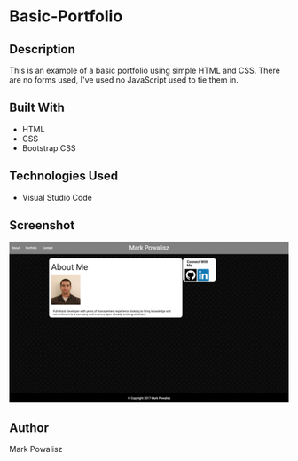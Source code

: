 # Basic-Portfolio

## Description

This is an example of a basic portfolio using simple HTML and CSS. There are no forms used, I've used no JavaScript used to tie them in.

## Built With

- HTML
- CSS
- Bootstrap CSS

## Technologies Used

- Visual Studio Code

## Screenshot

![alt text](assets/images/basic_portfolio.png "Basic_Portfolio")

## Author

Mark Powalisz
